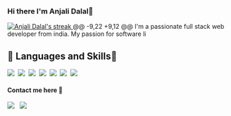 ### Hi there I'm Anjali Dalal👋

<!--
**anjalidalal/anjalidalal** is a ✨ _special_ ✨ repository because its `README.md` (this file) appears on your GitHub profile.

Here are some ideas to get you started:

- 🔭 I’m currently working on ...
- 🌱 I’m currently learning ...
- 👯 I’m looking to collaborate on ...
- 🤔 I’m looking for help with ...
- 💬 Ask me about ...
- 📫 How to reach me: ...
- 😄 Pronouns: ...
- ⚡ Fun fact: ...
-->
<a href="https://github.com/anjalidalal/github-readme-streak-stats">
        <img title="🔥 Get streak stats for your profile at git.io/streak-stats" alt="Anjali Dalal's streak" src="https://github-readme-streak-stats.herokuapp.com/?user=anjalidalal&theme=react&hide_border=true&bg_color=0D1117"/>
    </a>
    @@ -9,22 +9,12 @@ I'm a passionate full stack web developer from india. My passion for software li

## 🚀 Languages and Skills💬
<p>
<img
   src="https://img.shields.io/badge/html5%20-%23e34f26.svg?&style=for-the-badge&logo=html5&logoColor=white" />&nbsp;
<img
   src="https://img.shields.io/badge/CSS3-1572B6?&style=for-the-badge&logo=css3&logoColor=white" />&nbsp;
<img
   src="https://img.shields.io/badge/JavaScript-F7DF1E?style=for-the-badge&logo=javascript&logoColor=black" />&nbsp;
<img
   src="https://img.shields.io/badge/Bootstrap-563D7C?style=for-the-badge&logo=bootstrap&logoColor=white">&nbsp;
<img
   src="https://img.shields.io/badge/redis-%23DD0031.svg?&style=for-the-badge&logo=redis&logoColor=white" />&nbsp;
<img 
   src="https://img.shields.io/badge/C-339933?style=for-the-badge&logo=C&logoColor=white" />&nbsp;
<img 
   src="https://img.shields.io/badge/C++-000000?style=for-the-badge&logo=C++&logoColor=white" />&nbsp;
 </p>
 <h4>Contact me here 💌</h4>
<p>
  <a target="_blank"href="https://https://www.linkedin.com/in/anjali-dalal-768b73205//"><img src="https://img.shields.io/badge/linkedin-%230077B5.svg?&style=for-the-badge&logo=linkedin&logoColor=white" /></a>&nbsp;
   </a>&nbsp;<a href="mailto:anjalimaria2002@gmail.com?subject=Hello%20Ileri,%20From%20Github"><img src="https://img.shields.io/badge/gmail-%23D14836.svg?&style=for-the-badge&logo=gmail&logoColor=white" />
  
